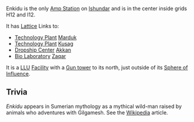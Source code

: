 Enkidu is the only [Amp Station](../locations/Amp_Station.md) on
[Ishundar](../locations/Ishundar.md) and is in the center inside grids H12
and I12.

It has [Lattice](../terminology/Lattice.md) Links to:

- [Technology Plant](../locations/Technology_Plant.md)
  [Marduk](Marduk.md)
- [Technology Plant](../locations/Technology_Plant.md)
  [Kusag](Kusag.md)
- [Dropship Center](../locations/Dropship_Center.md)
  [Akkan](Akkan.md)
- [Bio Laboratory](../locations/Bio_Laboratory.md)
  [Zaqar](Zaqar.md)

It is a [LLU](../terminology/Lattice_Logic_Unit.md) [Facility](../locations/Facilities.md) with a
[Gun tower](../locations/Gun_tower.md) to its north, just outside of its
[Sphere of Influence](../locations/Sphere_of_Influence.md).

## Trivia

_Enkidu_ appears in Sumerian mythology as a mythical wild-man raised by
animals who adventures with Gilgamesh. See the
[Wikipedia](http://en.wikipedia.org/wiki/Enkidu) article.

<!--[Category:Facilities](Category:Facilities.md)-->

